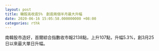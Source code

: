 ```yaml
---
layout: post
title: 韓股高收逾5%　創逾兩個半月最大升幅
date: 2020-06-16 15:05:58.000000000 +08:00
categories: rthk
---
```


南韓股市造好，首爾綜合指數收市報2138點，上升107點，升幅5.3%，創3月25日以來最大單日升幅。
